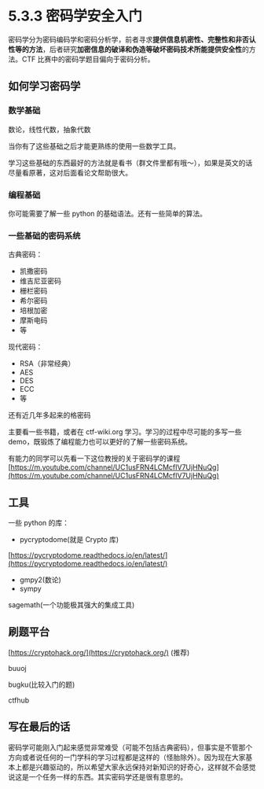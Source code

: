 # 5.3.3 密码学安全入门

密码学分为密码编码学和密码分析学，前者寻求**提供信息机密性、完整性和非否认性等的方法**，后者研究**加密信息的破译和伪造等破坏密码技术所能提供安全性**的方法。CTF 比赛中的密码学题目偏向于密码分析。

## 如何学习密码学

### 数学基础

数论，线性代数，抽象代数

当你有了这些基础之后才能更熟练的使用一些数学工具。

学习这些基础的东西最好的方法就是看书（群文件里都有哦～），如果是英文的话尽量看原著，这对后面看论文帮助很大。

### 编程基础

你可能需要了解一些 python 的基础语法。还有一些简单的算法。

### 一些基础的密码系统

古典密码：

- 凯撒密码
- 维吉尼亚密码
- 栅栏密码
- 希尔密码
- 培根加密
- 摩斯电码
- 等

现代密码：

- RSA（非常经典）
- AES
- DES
- ECC
- 等

还有近几年多起来的格密码

主要看一些书籍，或者在 ctf-wiki.org 学习。学习的过程中尽可能的多写一些 demo，既锻炼了编程能力也可以更好的了解一些密码系统。

有能力的同学可以先看一下这位教授的关于密码学的课程 [https://m.youtube.com/channel/UC1usFRN4LCMcfIV7UjHNuQg](https://m.youtube.com/channel/UC1usFRN4LCMcfIV7UjHNuQg)

## 工具

一些 python 的库：

- pycryptodome(就是 Crypto 库)

[https://pycryptodome.readthedocs.io/en/latest/](https://pycryptodome.readthedocs.io/en/latest/)

- gmpy2(数论)
- sympy

sagemath(一个功能极其强大的集成工具)

## 刷题平台

[https://cryptohack.org/](https://cryptohack.org/) (推荐)

buuoj

bugku(比较入门的题)

ctfhub

## 写在最后的话

密码学可能刚入门起来感觉非常难受（可能不包括古典密码），但事实是不管那个方向或者说任何的一门学科的学习过程都是这样的（怪胎除外）。因为现在大家基本上都是兴趣驱动的，所以希望大家永远保持对新知识的好奇心，这样就不会感觉说这是一个任务一样的东西。其实密码学还是很有意思的。
